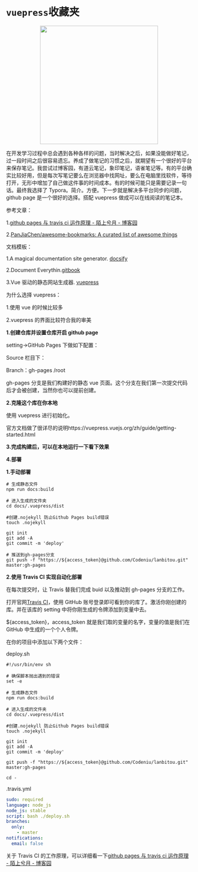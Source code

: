 # `vuepress`收藏夹

<p align="center">
    <a href="https://codeniu.github.io/lanbitou/"><img src="https://gitee.com/youngniu/pic-bed/raw/master/img/lanbitou.png" width="320px" height="320px"></img></a>
</p>

在开发学习过程中总会遇到各种各样的问题，当时解决之后，如果没能做好笔记，过一段时间之后很容易遗忘。养成了做笔记的习惯之后，就期望有一个很好的平台来保存笔记。我尝试过博客园，有道云笔记，象印笔记，语雀笔记等。有的平台确实比较好用，但是每次写笔记要么在浏览器中找网址，要么在电脑里找软件，等待打开，无形中增加了自己做这件事的时间成本。有的时候可能只是需要记录一句话。最终我选择了 Typora。简介。方便。下一步就是解决多平台同步的问题，github page 是一个很好的选择。搭配 vuepress 做成可以在线阅读的笔记本。

参考文章：

1.[github pages 与 travis ci 运作原理 - 陌上兮月 - 博客园](https://www.cnblogs.com/zhangnan35/p/10830010.html)

2.[PanJiaChen/awesome-bookmarks: A curated list of awesome things](https://github.com/PanJiaChen/awesome-bookmarks)

文档模板：

1.A magical documentation site generator. [docsify](https://docsify.js.org/#/)

2.Document Everythin.[gitbook](https://www.gitbook.com/)

3.Vue 驱动的静态网站生成器. [vuepress](https://vuepress.vuejs.org/zh/)

为什么选择 vuepress：

1.使用 vue 的时候比较多

2.vuepress 的界面比较符合我的审美



**1.创建仓库并设置仓库开启 github page**

setting->GitHub Pages 下做如下配置：

Source 栏目下：

Branch：gh-pages /root

gh-pages 分支是我们构建好的静态 vue 页面。这个分支在我们第一次提交代码后才会被创建，当然你也可以提前创建。



**2.克隆这个库在你本地**

使用 vuepress 进行初始化。

官方文档做了很详尽的说明https://vuepress.vuejs.org/zh/guide/getting-started.html



**3.完成构建后，可以在本地运行一下看下效果**



**4.部署**

**1.手动部署**

```
# 生成静态文件
npm run docs:build

# 进入生成的文件夹
cd docs/.vuepress/dist

#创建.nojekyll 防止Github Pages build错误
touch .nojekyll

git init
git add -A
git commit -m 'deploy'

# 推送到gh-pages分支
git push -f "https://${access_token}@github.com/Codeniu/lanbitou.git" master:gh-pages

```

**2.使用 Travis CI 实现自动化部署**

在每次提交时，让 Travis 替我们完成 buid 以及推动到 gh-pages 分支的工作。

打开官网[Travis CI](https://travis-ci.org/)，使用 GitHub 账号登录即可看到你的库了。激活你刚创建的库。并在该库的 setting 中将你刚生成的令牌添加到变量中去。

\${access_token}，access_token 就是我们取的变量的名字，变量的值是我们在 GitHub 中生成的一个个人令牌。

在你的项目中添加以下两个文件：

deploy.sh

```shell
#!/usr/bin/env sh

# 确保脚本抛出遇到的错误
set -e

# 生成静态文件
npm run docs:build

# 进入生成的文件夹
cd docs/.vuepress/dist

#创建.nojekyll 防止Github Pages build错误
touch .nojekyll

git init
git add -A
git commit -m 'deploy'

git push -f "https://${access_token}@github.com/Codeniu/lanbitou.git" master:gh-pages

cd -

```

.travis.yml

```yml
sudo: required
language: node_js
node_js: stable
script: bash ./deploy.sh
branches:
  only:
    - master
notifications:
  email: false
```

关于 Travis CI 的工作原理，可以详细看一下[github pages 与 travis ci 运作原理 - 陌上兮月 - 博客园](https://www.cnblogs.com/zhangnan35/p/10830010.html)
